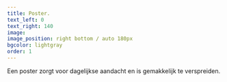 ```yaml
---
title: Poster.
text_left: 0
text_right: 140
image:
image_position: right bottom / auto 180px
bgcolor: lightgray
order: 1
---
```


Een poster zorgt voor dagelijkse aandacht en is gemakkelijk te verspreiden.